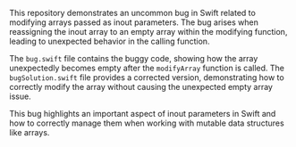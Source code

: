 This repository demonstrates an uncommon bug in Swift related to modifying arrays passed as inout parameters. The bug arises when reassigning the inout array to an empty array within the modifying function, leading to unexpected behavior in the calling function.

The `bug.swift` file contains the buggy code, showing how the array unexpectedly becomes empty after the `modifyArray` function is called. The `bugSolution.swift` file provides a corrected version, demonstrating how to correctly modify the array without causing the unexpected empty array issue.

This bug highlights an important aspect of inout parameters in Swift and how to correctly manage them when working with mutable data structures like arrays.